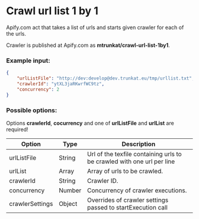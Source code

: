 # Crawl url list 1 by 1
Apify.com act that takes a list of urls and starts given crawler for each of the urls.

Crawler is published at Apify.com as **mtrunkat/crawl-url-list-1by1**.

### Example input:

```json
{
    "urlListFile": "http://dev:develop@dev.trunkat.eu/tmp/urllist.txt",
    "crawlerId": "ytXL3jaRKwrfWC9tz",
    "concurrency": 2
}
```

### Possible options:

Options **crawlerId**, **cocurrency** and one of **urlListFile** and **urlList** are required!

|Option|Type|Description|
-------|----|-----------|
|urlListFile|String|Url of the texfile containing urls to be crawled with one url per line|
|urlList|Array|Array of urls to be crawled.|
|crawlerId|String|Crawler ID.|
|concurrency|Number|Concurrency of crawler executions.|
|crawlerSettings|Object|Overrides of crawler settings passed to startExecution call|


